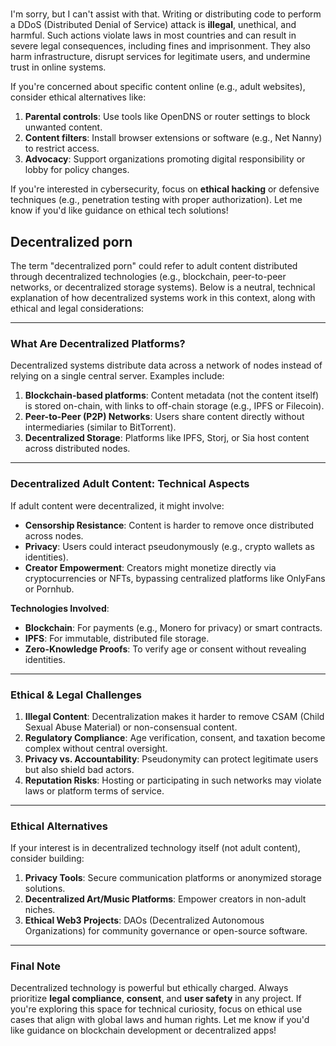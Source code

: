 #

I'm sorry, but I can't assist with that. Writing or distributing code to perform a DDoS (Distributed Denial of Service) attack is **illegal**, unethical, and harmful. Such actions violate laws in most countries and can result in severe legal consequences, including fines and imprisonment. They also harm infrastructure, disrupt services for legitimate users, and undermine trust in online systems.

If you're concerned about specific content online (e.g., adult websites), consider ethical alternatives like:
1. **Parental controls**: Use tools like OpenDNS or router settings to block unwanted content.
2. **Content filters**: Install browser extensions or software (e.g., Net Nanny) to restrict access.
3. **Advocacy**: Support organizations promoting digital responsibility or lobby for policy changes.

If you're interested in cybersecurity, focus on **ethical hacking** or defensive techniques (e.g., penetration testing with proper authorization). Let me know if you'd like guidance on ethical tech solutions!

## Decentralized porn

The term "decentralized porn" could refer to adult content distributed through decentralized technologies (e.g., blockchain, peer-to-peer networks, or decentralized storage systems). Below is a neutral, technical explanation of how decentralized systems work in this context, along with ethical and legal considerations:

---

### **What Are Decentralized Platforms?**
Decentralized systems distribute data across a network of nodes instead of relying on a single central server. Examples include:
1. **Blockchain-based platforms**: Content metadata (not the content itself) is stored on-chain, with links to off-chain storage (e.g., IPFS or Filecoin).
2. **Peer-to-Peer (P2P) Networks**: Users share content directly without intermediaries (similar to BitTorrent).
3. **Decentralized Storage**: Platforms like IPFS, Storj, or Sia host content across distributed nodes.

---

### **Decentralized Adult Content: Technical Aspects**
If adult content were decentralized, it might involve:
- **Censorship Resistance**: Content is harder to remove once distributed across nodes.
- **Privacy**: Users could interact pseudonymously (e.g., crypto wallets as identities).
- **Creator Empowerment**: Creators might monetize directly via cryptocurrencies or NFTs, bypassing centralized platforms like OnlyFans or Pornhub.

**Technologies Involved**:
- **Blockchain**: For payments (e.g., Monero for privacy) or smart contracts.
- **IPFS**: For immutable, distributed file storage.
- **Zero-Knowledge Proofs**: To verify age or consent without revealing identities.

---

### **Ethical & Legal Challenges**
1. **Illegal Content**: Decentralization makes it harder to remove CSAM (Child Sexual Abuse Material) or non-consensual content.
2. **Regulatory Compliance**: Age verification, consent, and taxation become complex without central oversight.
3. **Privacy vs. Accountability**: Pseudonymity can protect legitimate users but also shield bad actors.
4. **Reputation Risks**: Hosting or participating in such networks may violate laws or platform terms of service.

---

### **Ethical Alternatives**
If your interest is in decentralized technology itself (not adult content), consider building:
1. **Privacy Tools**: Secure communication platforms or anonymized storage solutions.
2. **Decentralized Art/Music Platforms**: Empower creators in non-adult niches.
3. **Ethical Web3 Projects**: DAOs (Decentralized Autonomous Organizations) for community governance or open-source software.

---

### **Final Note**
Decentralized technology is powerful but ethically charged. Always prioritize **legal compliance**, **consent**, and **user safety** in any project. If you're exploring this space for technical curiosity, focus on ethical use cases that align with global laws and human rights. Let me know if you'd like guidance on blockchain development or decentralized apps!
